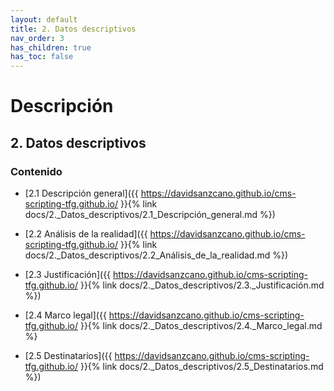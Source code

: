 ```yaml
---
layout: default
title: 2. Datos descriptivos
nav_order: 3
has_children: true
has_toc: false
---
```


# Descripción

## 2. Datos descriptivos

### Contenido

- [2.1 Descripción general]({{ https://davidsanzcano.github.io/cms-scripting-tfg.github.io/ }}{% link docs/2._Datos_descriptivos/2.1_Descripción_general.md %})

- [2.2 Análisis de la realidad]({{ https://davidsanzcano.github.io/cms-scripting-tfg.github.io/ }}{% link docs/2._Datos_descriptivos/2.2_Análisis_de_la_realidad.md %})

- [2.3 Justificación]({{ https://davidsanzcano.github.io/cms-scripting-tfg.github.io/ }}{% link docs/2._Datos_descriptivos/2.3._Justificación.md %})

- [2.4 Marco legal]({{ https://davidsanzcano.github.io/cms-scripting-tfg.github.io/ }}{% link docs/2._Datos_descriptivos/2.4._Marco_legal.md %}

- [2.5 Destinatarios]({{ https://davidsanzcano.github.io/cms-scripting-tfg.github.io/ }}{% link docs/2._Datos_descriptivos/2.5_Destinatarios.md %})

